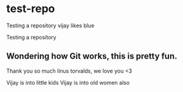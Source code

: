 # test-repo
Testing a repository 
vijay likes blue

Testing a repository

## Wondering how Git works, this is pretty fun.

Thank you so much linus torvalds, we love you <3

Vijay is into little kids
Vijay is into old women also

